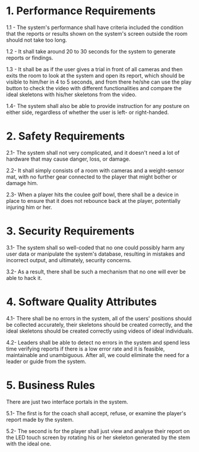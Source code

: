 # 1. Performance Requirements

  1.1 - The system's performance shall have criteria included the condition that the reports
or results shown on the system's screen outside the room should not take too long.

  1.2 - It shall take around 20 to 30 seconds for the system to generate reports or findings.
  
  1.3 - It shall be as if the user gives a trial in front of all cameras and then exits the room
to look at the system and open its report, which should be visible to him/her in 4 to 5 seconds, and
from there he/she can use the play button to check the video with different functionalities and
compare the ideal skeletons with his/her skeletons from the video.

  1.4- The system shall also be able to provide instruction for any posture on either side,
regardless of whether the user is left- or right-handed.

# 2. Safety Requirements

  2.1- The system shall not very complicated, and it doesn't need a lot of hardware that
may cause danger, loss, or damage.

  2.2- It shall simply consists of a room with cameras and a weight-sensor mat, with no
further gear connected to the player that might bother or damage him.

  2.3- When a player hits the coulee golf bowl, there shall be a device in place to ensure
that it does not rebounce back at the player, potentially injuring him or her.

# 3. Security Requirements

  3.1- The system shall so well-coded that no one could possibly harm any user data or
manipulate the system's database, resulting in mistakes and incorrect output, and ultimately, security
concerns.

  3.2- As a result, there shall be such a mechanism that no one will ever be able to hack it.
  
# 4. Software Quality Attributes

  4.1- There shall be no errors in the system, all of the users' positions should be collected
accurately, their skeletons should be created correctly, and the ideal skeletons should be created
correctly using videos of ideal individuals.

  4.2- Leaders shall be able to detect no errors in the system and spend less time verifying
reports if there is a low error rate and it is feasible, maintainable and unambiguous. After all, we
could eliminate the need for a leader or guide from the system.

# 5. Business Rules

There are just two interface portals in the system.

  5.1- The first is for the coach shall accept, refuse, or examine the player's report made
by the system.

  5.2- The second is for the player shall just view and analyse their report on the LED touch screen by rotating his or her skeleton generated by the stem with the ideal one.
